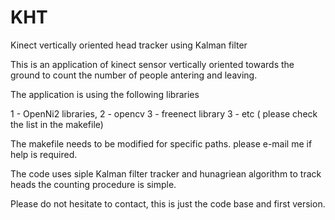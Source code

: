 KHT
===

Kinect vertically oriented head tracker using Kalman filter

This is an application of kinect sensor vertically oriented towards
the ground to count the number of people antering and leaving.

The application is using the following libraries

1 - OpenNi2 libraries, 
2 - opencv
3 - freenect library
3 - etc ( please check the list in the makefile)

The makefile needs to be modified for specific paths. please e-mail me
if help is required.

The code uses siple Kalman filter tracker and hunagriean algorithm
to track heads the counting procedure is simple.


Please do not hesitate to contact, this is just the code base
and first version.
